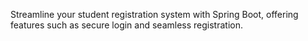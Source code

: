 
Streamline your student registration system with Spring Boot, offering features such as secure login and seamless registration.
